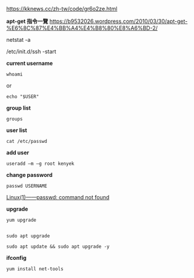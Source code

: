 

https://kknews.cc/zh-tw/code/gr6o2ze.html


**apt-get 指令一覽**
https://b9532026.wordpress.com/2010/03/30/apt-get-%E6%8C%87%E4%BB%A4%E4%B8%80%E8%A6%BD-2/

netstat -a

/etc/init.d/ssh -start

**current username**  

    whoami

or

    echo "$USER"

**group list**  

    groups

**user list**  

    cat /etc/passwd

**add user**  

    useradd –m –g root kenyek  

**change password**  

    passwd USERNAME  

[Linux(1)——passwd: command not found](https://blog.csdn.net/helijie92902/article/details/84583687)  

**upgrade**  

    yum upgrade


    sudo apt upgrade

    sudo apt update && sudo apt upgrade -y

**ifconfig**  

    yum install net-tools